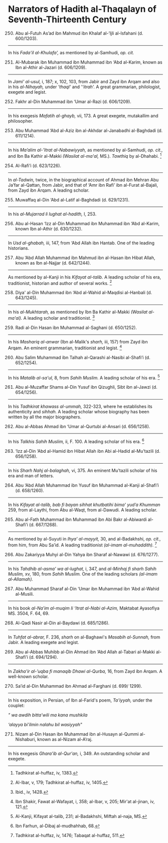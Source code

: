 Narrators of Hadith al-Thaqalayn of Seventh-Thirteenth Century
==============================================================

250. Abu al-Futuh As’ad ibn Mahmud ibn Khalaf al-’Ijli al-Isfahani (d. 600/1203).
---------------------------------------------------------------------------------

In his *Fada'iI al-Khulafa',* as mentioned by al-Samhudi, *op. cit.*

251. Al-Mubarak ibn Muhammad ibn Muhammad ibn ‘Abd al-­Karim, known as Ibn al-Athir al-Jazari (d. 606/1209).
------------------------------------------------------------------------------------------------------------

In *Jami’ al-usul,* i, 187; x, 102, 103, from Jabir and Zayd ibn Arqam
and also in his *al-Nihayah,* under *'thaql'* and *'‘itrah'.* A great
grammarian, philologist, exegete and legist.

252. Fakhr al-Din Muhammad ibn ‘Umar al-Razi (d. 606/1209).
-----------------------------------------------------------

In his exegesis *Mafatih al-ghayb,* vii, 173. A great exegete,
mutakallim and philosopher.

253. Abu Muhammad ‘Abd al-Aziz ibn al-Akhdar al-Janabadhi al-Baghdadi (d. 611/1214).
------------------------------------------------------------------------------------

In his *Ma’alim al-’Itrat al-Nabawiyyah,* as mentioned by al-Samhudi,
*op. cit.,* and Ibn Ba Kathir al-Makki *(Wasilat al-ma'al,* MS.).
*Tawthiq* by al-Dhahabi. [^1]

254. Al-Rafi’i (d. 623/1226).
-----------------------------

In *al-Tadwin,* twice, in the biographical account of Ahmad ibn Mehran
Abu Ja’far al-Qattan, from Jabir, and that of ‘Amr ibn Rafi’ ibn
al-­Furat al-Bajali, from Zayd ibn Arqam. A leading scholar.

255. Muwaffaq al-Din ‘Abd al-Latif al-Baghdadi (d. 629/1231).
-------------------------------------------------------------

In his *al-Mujarrad li lughat al-hadith,* I, 253.

256. Abu al-Hasan ‘Izz al-Din Muhammad ibn Muhammad ibn ‘Abd al-Karim, known Ibn al-Athir (d. 630/1232).
--------------------------------------------------------------------------------------------------------

In *Usd al-ghabah,* iii, 147, from ‘Abd Allah ibn Hantab. One of the
leading historians.

257. Abu ‘Abd Allah Muhammad ibn Mahmud ibn al-Hasan ibn Hibat Allah, known as Ibn al-Najjar (d. 642/1244).
-----------------------------------------------------------------------------------------------------------

As mentioned by al-Kanji in his *Kifayat al-talib.* A leading scholar of
his era, traditionist, historian and author of several works. [^2]

258. Diya' al-Din Muhammad ibn ‘Abd al-Wahid al-Maqdisi al-­Hanbali (d. 643/1245).
----------------------------------------------------------------------------------

In his *al-Mukhtarah,* as mentioned by Ibn Ba Kathir al-Makki *(Wasilat
al-ma'al).* A leading scholar and traditionist. [^3]

259. Radi al-Din Hasan ibn Muhammad al-­Saghani (d. 650/1252).
--------------------------------------------------------------

In his *Mashariq al-anwar* (Ibn al-Malik's *sharh,* iii, 157) from Zayd
ibn Arqam. An eminent grammarian, traditionist and legist. [^4]

260. Abu Salim Muhammad ibn Talhah al-Qarashi al-Nasibi al-Shafi’i (d. 652/1254).
---------------------------------------------------------------------------------

In his *Matalib al-sa'ul,* 8, from *Sahih Muslim.* A leading scholar of
his era. [^5]

261. Abu al-Muzaffar Shams al-Din Yusuf ibn Qizughli, Sibt ibn al-Jawzi (d. 654/1256).
--------------------------------------------------------------------------------------

In his *Tadhkirat khawass al-ummah,* 322-323, where he establishes its
authenticity and *sihhah.* A leading scholar whose biography has been
written by all the major biographers.

262. Abu al-Abbas Ahmad ibn ‘Umar al-Qurtubi al-Ansari (d. 656/1258).
---------------------------------------------------------------------

In his *Talkhis Sahih Muslim,* ii, F. 100. A leading scholar of his era.
[^6]

263. ‘Izz al-Din ‘Abd al-Hamid ibn Hibat Allah ibn Abi al-Hadid al-Mu’tazili (d. 656/1258).
-------------------------------------------------------------------------------------------

In his *Sharh Nahj al-balaghah,* vi, 375. An eminent Mu’tazili scholar
of his era and man of letters.

264. Abu ‘Abd Allah Muhammad ibn Yusuf ibn Muhammad al-Kanji al-Shafi’i (d. 658/1260).
--------------------------------------------------------------------------------------

In his *Kifayat al-talib, bab fi bayan sihhat khutbatihi bima' yud’a
Khumman* 259, from al-Laythi, from Abu al-Waqt, from al-­Dawudi. A
leading scholar.

265. Abu al-Fath Muhammad ibn Muhammad ibn Abi Bakr al-Abiwardi al-Shafi’i (d. 667/1268).
-----------------------------------------------------------------------------------------

As mentioned by al-Suyuti in *Ihya' al-mayyit,* 30, and al-Badakhshi,
*op. cit.,* from him, from Abu Sa’id. A leading traditionist *(al-imam
al-­muhaddith).* [^7]

266. Abu Zakariyya Muhyi al-Din Yahya ibn Sharaf al-Nawawi (d. 676/1277).
-------------------------------------------------------------------------

In his *Tahdhib al-asma' wa al-lughat,* i, 347, and *al-Minhaj fi sharh
Sahih Muslim,* xv, 180, from *Sahih Muslim.* One of the leading scholars
*(al-imam al-Allamah).*

267. Abu Muhammad Sharaf al-Din ‘Umar ibn Muhammad ibn ‘Abd al-Wahid al-Musili.
-------------------------------------------------------------------------------

In his book *al-Na’im al-muqim Ii ‘Itrat al-Nabi al-Azim,* Maktabat
Ayasofiya MS. 3504, F. 64, 69.

268. Al-Qadi Nasir al-Din al-Baydawi (d. 685/1286).
---------------------------------------------------

In *Tuhfat al-abrar,* F. 236, *sharh* on al-Baghawi's *Masabih
al-Sunnah,* from Jabir. A leading exegete and legist.

269. Abu al-Abbas Muhibb al-Din Ahmad ibn ‘Abd Allah al-Tabari al-Makki al-Shafi’i (d. 694/1294).
-------------------------------------------------------------------------------------------------

In *Zakha'ir al-’uqba fi manaqib Dhawi al-Qurba,* 16, from Zayd ibn
Arqam. A well-known scholar.

270. Sa’id al-Din Muhammad ibn Ahmad al-Farghani (d. 699/ 1299).
----------------------------------------------------------------

In his exposition, in Persian, of Ibn al-Farid's poem, *Ta'iyyah,* under
the couplet:

*" wa awdih bitta'wili ma kana mushkila*

*‘alayya bi’ilmin nalahu bil wasiyyah"*

271. Nizam al-Din Hasan ibn Muhammad ibn al-Husayn al-­Qummi al-Nishaburi, known as al-Nizam al-A’raj.
------------------------------------------------------------------------------------------------------

In his exegesis *Ghara'ib al-Qur'an,* i, 349. An outstanding scholar and
exegete.

[^1]: Tadhkirat al-huffaz, iv, 1383.

[^2]: Al-Ibar, v, 179; Tadhkirat al-huffaz, iv, 1405.

[^3]: Ibid., iv, 1428.

[^4]: Ibn Shakir, Fawat al-Wafayat, i, 358; al-Ibar, v, 205; Mir'at
al-jinan, iv, 121.

[^5]: Al-Kanji, Kifayat al-talib, 231; al-Badakhshi, Miftah al-naja, MS.

[^6]: Ibn Farhun, al-Dibaj al-­mudhahhab, 68.

[^7]: Tadhkirat al-huffaz, iv, 1476; Tabaqat al-huffaz, 511.


